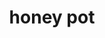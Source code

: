 ---
layout: food&drink
title: honey pot
emoji: honey_pot
permalink: 🍯.html
image: assets/img/3moji/honey_pot.png
---